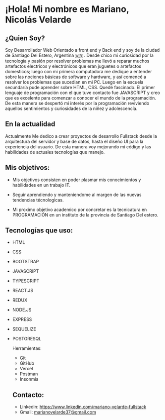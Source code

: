 
  # ¡Hola! Mi nombre es Mariano, Nicolás Velarde


## ¿Quien Soy?

Soy Desarrollador Web Orientado a front end y Back end y soy de la ciudad de Santiago Del Estero, Argentina 🇦🇷  . Desde chico mi curiosidad por la tecnología y pasión por resolver problemas me llevó a reparar muchos artefactos electricos y electrónicos que eran juguetes o artefactos domesticos; luego con mi primera computadora me dedique a entender sobre las nociones básicas de software y hardware, y así comencé a resolver los problemas que sucedian en mi PC. Luego en la escuela secundaría pude aprender sobre HTML, CSS. Quedé fascinado.
 El primer lenguaje de programación con el que tuve contacto fue JAVASCRIPT y creo que es excelente para comenzar a conocer el mundo de la programación. De esta manera se despertó mi interés por la programación reviviendo aquellos sentimientos y curiosidades de la niñez y adolescencía. 

## En la actualidad 

Actualmente Me dedico a crear proyectos de desarrollo Fullstack desde la arquitectura del servidor y base de datos, hasta el diseño UI para la experiencia del usuario.
De esta manera voy mejorando mi código y las habilidades de  actuales tecnologías que manejo.

## Mis objetivos: 

- Mis objetivos consisten en poder plasmar mis conocimientos y habilidades en un trabajo IT. 
- Seguir aprendiendo y manteniendome al margen de las nuevas tendencias técnologicas.


- Mi proximo objetivo academico por concretar es la tecnicatura en PROGRAMACIÓN en un instituto de la provincia de Santiago Del estero.
## Tecnologías que uso:

- HTML
- CSS
- BOOTSTRAP
- JAVASCRIPT
- TYPESCRIPT
- REACT.JS
- REDUX
- NODE.JS
- EXPRESS
- SEQUELIZE
- POSTGRESQL

  Herramientas:
  - Git
  - GitHub
  - Vercel
  - Postman
  - Insonmia

  ##  Contacto:
 
  - Linkedin: https://www.linkedin.com/mariano-velarde-fullstack
  - Gmail: marianovelarde37@gmail.com
  


